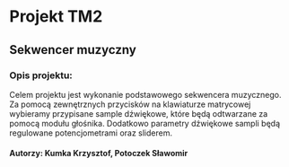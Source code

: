 # Projekt TM2
## Sekwencer muzyczny
### Opis projektu:
Celem projektu jest wykonanie podstawowego sekwencera muzycznego. Za pomocą zewnętrznych przycisków na klawiaturze matrycowej wybieramy przypisane sample dźwiękowe, które będą odtwarzane za pomocą modułu głośnika. Dodatkowo parametry dźwiękowe sampli będą regulowane potencjometrami oraz sliderem.

#### Autorzy: Kumka Krzysztof, Potoczek Sławomir

